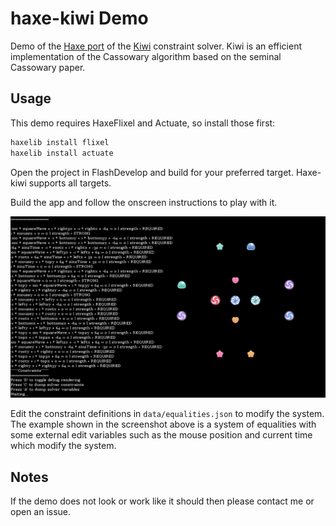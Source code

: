 # haxe-kiwi Demo

Demo of the [Haxe port](https://github.com/Tw1ddle/haxe-kiwi) of the [Kiwi](https://github.com/nucleic/kiwi) constraint solver. Kiwi is an efficient implementation of the Cassowary algorithm based on the seminal Cassowary paper.

## Usage

This demo requires HaxeFlixel and Actuate, so install those first:
```bash
haxelib install flixel
haxelib install actuate
```
Open the project in FlashDevelop and build for your preferred target. Haxe-kiwi supports all targets.

Build the app and follow the onscreen instructions to play with it.

![](screenshots/equalities_demo.png?raw=true)

Edit the constraint definitions in ```data/equalities.json``` to modify the system. The example shown in the screenshot above is a system of equalities with some external edit variables such as the mouse position and current time which modify the system.

## Notes
If the demo does not look or work like it should then please contact me or open an issue.